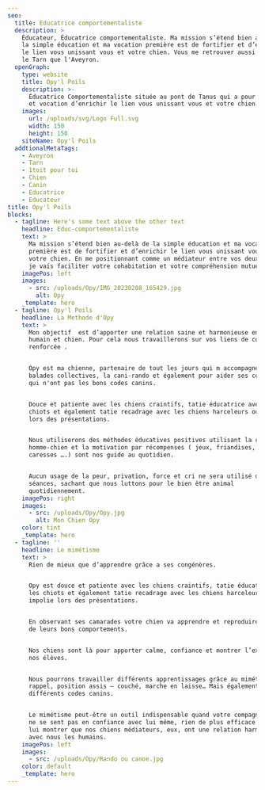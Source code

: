 ```yaml
---
seo:
  title: Educatrice comportementaliste
  description: >
    Éducateur, Éducatrice comportementaliste. Ma mission s’étend bien au-delà de
    la simple éducation et ma vocation première est de fortifier et d’enrichir
    le lien vous unissant vous et votre chien. Vous me retrouver aussi bien dans
    le Tarn que l'Aveyron.
  openGraph:
    type: website
    title: Opy'l Poils
    description: >-
      Éducatrice Comportementaliste située au pont de Tanus qui a pour mission
      et vocation d’enrichir le lien vous unissant vous et votre chien.
    images:
      url: /uploads/svg/Logo Full.svg
      width: 150
      height: 150
    siteName: Opy'l Poils
  addtionalMetaTags:
    - Aveyron
    - Tarn
    - 1toit pour toi
    - Chien
    - Canin
    - Educatrice
    - Educateur
title: Opy'l Poils
blocks:
  - tagline: Here's some text above the other text
    headline: Educ-comportementaliste
    text: >
      Ma mission s’étend bien au-delà de la simple éducation et ma vocation
      première est de fortifier et d’enrichir le lien vous unissant vous et
      votre chien. En me positionnant comme un médiateur entre vos deux univers,
      je vais faciliter votre cohabitation et votre compréhension mutuelle.
    imagePos: left
    images:
      - src: /uploads/Opy/IMG_20230208_165429.jpg
        alt: Opy
    _template: hero
  - tagline: Opy'l Poils
    headline: La Methode d'Opy
    text: >
      Mon objectif  est d’apporter une relation saine et harmonieuse entre
      humain et chien. Pour cela nous travaillerons sur vos liens de complicité
      renforcée .


      Opy est ma chienne, partenaire de tout les jours qui m accompagne pour les
      balades collectives, la cani-rando et également pour aider ses congénères
      qui n'ont pas les bons codes canins.


      Douce et patiente avec les chiens craintifs, tatie éducatrice avec les
      chiots et également tatie recadrage avec les chiens harceleurs ou impolie
      lors des présentations.


      Nous utiliserons des méthodes éducatives positives utilisant la complicité
      homme-chien et la motivation par récompenses ( jeux, friandises, vocal,
      caresses ….) sont nos guide au quotidien.


      Aucun usage de la peur, privation, force et cri ne sera utilisé durant nos
      séances, sachant que nous luttons pour le bien être animal
      quotidiennement.
    imagePos: right
    images:
      - src: /uploads/Opy/Opy.jpg
        alt: Mon Chien Opy
    color: tint
    _template: hero
  - tagline: ''
    headline: Le mimétisme
    text: >
      Rien de mieux que d’apprendre grâce a ses congénères.


      Opy est douce et patiente avec les chiens craintifs, tatie éducatrice avec
      les chiots et également tatie recadrage avec les chiens harceleurs ou
      impolie lors des présentations.


      En observant ses camarades votre chien va apprendre et reproduire certains
      de leurs bons comportements.


      Nos chiens sont là pour apporter calme, confiance et montrer l’exemple à
      nos élèves.


      Nous pourrons travailler différents apprentissages grâce au mimétisme :
      rappel, position assis – couché, marche en laisse… Mais également
      différents codes canins.


      Le mimétisme peut-être un outil indispensable quand votre compagnon canin
      ne se sent pas en confiance avec lui même, rien de plus efficace que de
      lui montrer que nos chiens médiateurs, eux, ont une relation harmonieuse
      avec nous les humains.
    imagePos: left
    images:
      - src: /uploads/Opy/Rando ou canoe.jpg
    color: default
    _template: hero
---
```


